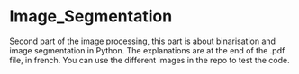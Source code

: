 # Image_Segmentation

Second part of the image processing, this part is about binarisation and image segmentation in Python.
The explanations are at the end of the .pdf file, in french.
You can use the different images in the repo to test the code.

